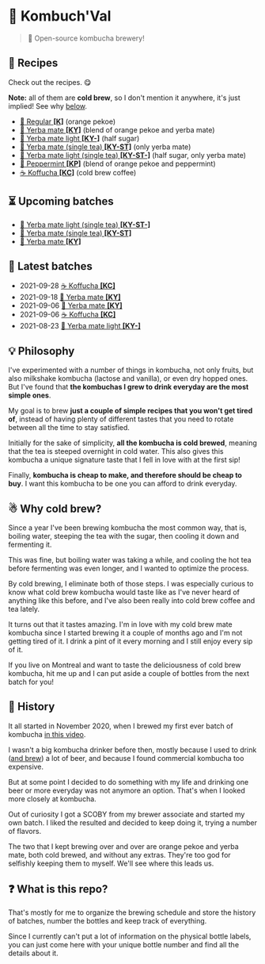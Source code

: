 # 🍹 Kombuch'Val

> 📝 Open-source kombucha brewery!

## 📂 Recipes

Check out the recipes. 😋

**Note:** all of them are **cold brew**, so I don't mention it anywhere,
it's just implied! See why [below](#why-cold-brew).

* [🍁 Regular **[K]**](recipes/regular.md) (orange pekoe)
* [🌱 Yerba mate **[KY]**](recipes/mate.md) (blend of orange pekoe and yerba mate)
* [🌱 Yerba mate light **[KY-]**](recipes/mate-light.md) (half sugar)
* [🍃 Yerba mate (single tea) **[KY-ST]**](recipes/mate-single-tea.md) (only yerba mate)
* [🍃 Yerba mate light (single tea) **[KY-ST-]**](recipes/mate-light-single-tea.md) (half sugar, only yerba mate)
* [🌿 Peppermint **[KP]**](recipes/mint.md) (blend of orange pekoe and peppermint)
* [☕️ Koffucha **[KC]**](recipes/koffucha.md) (cold brew coffee)

## ⏳ Upcoming batches

* [🌱 Yerba mate light (single tea) **[KY-ST-]**](batches/2021/2021-09-21-mate-light-single-tea.md)
* [🍃 Yerba mate (single tea) **[KY-ST]**](batches/2021/2021-09-21-mate-single-tea.md)
* [🌱 Yerba mate **[KY]**](batches/2021/2021-09-21-mate.md)

## 📅 Latest batches

* 2021-09-28 [☕️ Koffucha **[KC]**](batches/2021/2021-09-16-koffucha.md)
* 2021-09-18 [🌱 Yerba mate **[KY]**](batches/2021/2021-09-04-mate.md)
* 2021-09-06 [🌱 Yerba mate **[KY]**](batches/2021/2021-08-20-mate.md)
* 2021-09-06 [☕️ Koffucha **[KC]**](batches/2021/2021-08-20-koffucha.md)
* 2021-08-23 [🌱 Yerba mate light **[KY-]**](batches/2021/2021-08-11-mate-light.md)

## 💡 Philosophy

I've experimented with a number of things in kombucha, not only fruits,
but also milkshake kombucha (lactose and vanilla), or even dry hopped
ones. But I've found that **the kombuchas I grew to drink everyday are
the most simple ones**.

My goal is to brew **just a couple of simple recipes that you won't get
tired of**, instead of having plenty of different tastes that you need
to rotate between all the time to stay satisfied.

Initially for the sake of simplicity, **all the kombucha is cold
brewed**, meaning that the tea is steeped overnight in cold water. This
also gives this kombucha a unique signature taste that I fell in love
with at the first sip!

Finally, **kombucha is cheap to make, and therefore should be cheap to
buy**. I want this kombucha to be one you can afford to drink everyday.

## ☃  Why cold brew?

Since a year I've been brewing kombucha the most common way, that is,
boiling water, steeping the tea with the sugar, then cooling it down and
fermenting it.

This was fine, but boiling water was taking a while, and cooling the hot
tea before fermenting was even longer, and I wanted to optimize the
process.

By cold brewing, I eliminate both of those steps. I was especially
curious to know what cold brew kombucha would taste like as I've never
heard of anything like this before, and I've also been really into cold
brew coffee and tea lately.

It turns out that it tastes amazing. I'm in love with my cold brew mate
kombucha since I started brewing it a couple of months ago and I'm not
getting tired of it. I drink a pint of it every morning and I still
enjoy every sip of it.

If you live on Montreal and want to taste the deliciousness of cold brew
kombucha, hit me up and I can put aside a couple of bottles from the
next batch for you!

## 📙 History

It all started in November 2020, when I brewed my first ever batch of
kombucha [in this video](https://youtu.be/Ba7bbBnlnoE).

I wasn't a big kombucha drinker before then, mostly because I used to
drink ([and brew](https://github.com/valeriangalliat/sans-pression)) a
lot of beer, and because I found commercial kombucha too expensive.

But at some point I decided to do something with my life and drinking
one beer or more everyday was not anymore an option. That's when I
looked more closely at kombucha.

Out of curiosity I got a SCOBY from my brewer associate and started my
own batch. I liked the resulted and decided to keep doing it, trying a
number of flavors.

The two that I kept brewing over and over are orange pekoe and yerba
mate, both cold brewed, and without any extras. They're too god for
selfishly keeping them to myself. We'll see where this leads us.

## ❓ What is this repo?

That's mostly for me to organize the brewing schedule and store the
history of batches, number the bottles and keep track of everything.

Since I currently can't put a lot of information on the physical bottle
labels, you can just come here with your unique bottle number and find
all the details about it.
